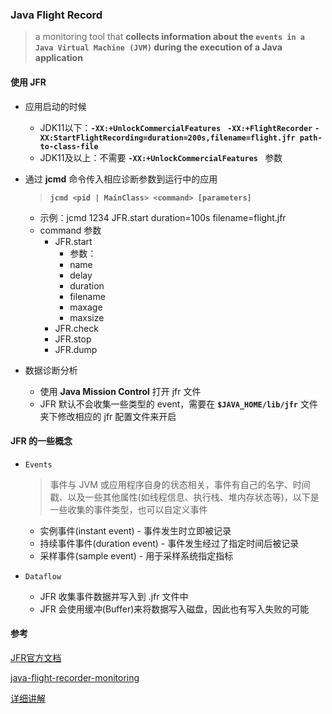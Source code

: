 ### Java Flight Record

> a monitoring tool that **collects information about the `events in a Java Virtual Machine (JVM)` during the execution of a Java application**

#### 使用 JFR 

- 应用启动的时候

  - JDK11以下：**`-XX:+UnlockCommercialFeatures `** **`-XX:+FlightRecorder`** **`-XX:StartFlightRecording=duration=200s,filename=flight.jfr path-to-class-file`**
  - JDK11及以上：不需要 **`-XX:+UnlockCommercialFeatures `** 参数

- 通过 **jcmd** 命令传入相应诊断参数到运行中的应用

  > **`jcmd <pid | MainClass> <command> [parameters]`**

  - 示例：jcmd 1234 JFR.start duration=100s filename=flight.jfr
  - command 参数
    - JFR.start
      - 参数：
      - name
      - delay
      - duration
      - filename
      - maxage
      - maxsize
    - JFR.check
    - JFR.stop
    - JFR.dump

- 数据诊断分析

  - 使用 **Java Mission Control** 打开 jfr 文件
  - JFR 默认不会收集一些类型的 event，需要在 **`$JAVA_HOME/lib/jfr`** 文件夹下修改相应的 jfr 配置文件来开启

#### JFR 的一些概念

- `Events`

  > 事件与 JVM 或应用程序自身的状态相关，事件有自己的名字、时间戳、以及一些其他属性(如线程信息、执行栈、堆内存状态等)，以下是一些收集的事件类型，也可以自定义事件

  - 实例事件(instant event) - 事件发生时立即被记录
  - 持续事件事件(duration event) - 事件发生经过了指定时间后被记录
  - 采样事件(sample event) - 用于采样系统指定指标

- `Dataflow`

  - JFR 收集事件数据并写入到 .jfr 文件中
  - JFR 会使用缓冲(Buffer)来将数据写入磁盘，因此也有写入失败的可能

#### 参考

[JFR官方文档](https://docs.oracle.com/javacomponents/jmc-5-4/jfr-runtime-guide/toc.htm)

[java-flight-recorder-monitoring](https://www.baeldung.com/java-flight-recorder-monitoring)

[详细讲解](https://cs.xieyonghui.com/java/java-flight-recorder_72.html)